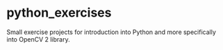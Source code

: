 # python_exercises
Small exercise projects for introduction into Python and more specifically into OpenCV 2 library. 
